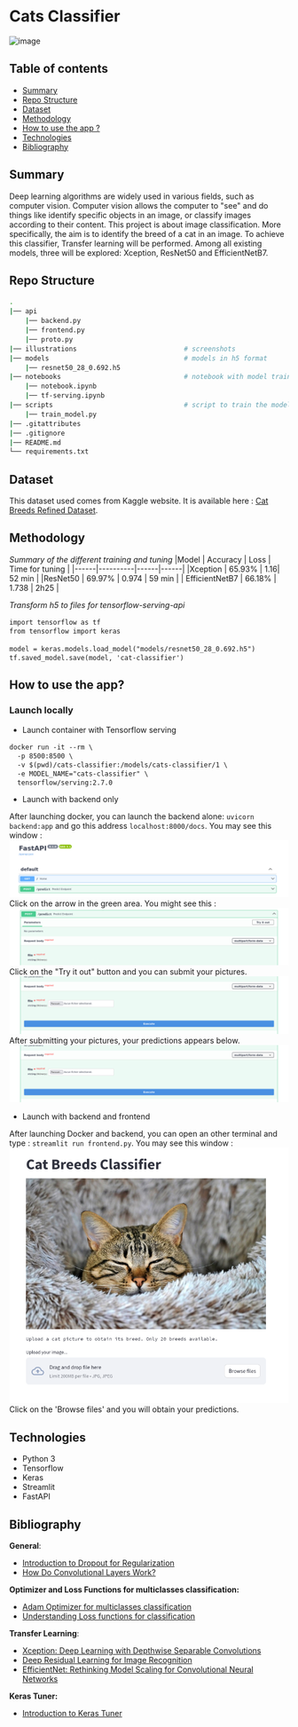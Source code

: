 # Cats Classifier

![image](illustrations/cat_banner_readme.avif)

## Table of contents

- [Summary](#summary)
- [Repo Structure](#repo-structure)
- [Dataset](#dataset)
- [Methodology](#methodology)
- [How to use the app ?](#how-to-use-the-app)
- [Technologies](#technologies)
- [Bibliography](#bibliography)

## Summary

Deep learning algorithms are widely used in various fields, such as computer vision. Computer vision allows the computer to "see" and do things like identify specific objects in an image, or classify images according to their content.
This project is about image classification. More specifically, the aim is to identify the breed of a cat in an image. To achieve this classifier, Transfer learning will be performed. Among all existing models, three will be explored: Xception, ResNet50 and EfficientNetB7.

## Repo Structure

```bash
.
|── api
    |── backend.py
    |── frontend.py
    |── proto.py
|── illustrations                           # screenshots
|── models                                  # models in h5 format
    |── resnet50_28_0.692.h5
|── notebooks                               # notebook with model training
    |── notebook.ipynb
    |── tf-serving.ipynb
|── scripts                                 # script to train the model
    |── train_model.py
|── .gitattributes
|── .gitignore
|── README.md
└── requirements.txt
```

## Dataset

This dataset used comes from Kaggle website. It is available here : [Cat Breeds Refined Dataset](https://www.kaggle.com/datasets/doctrinek/catbreedsrefined-7k).

## Methodology



*Summary of the different training and tuning*
|Model | Accuracy | Loss | Time for tuning |
|------|----------|------|------|
|Xception | 65.93% | 1.16| 52 min |
|ResNet50 | 69.97% | 0.974 | 59 min |
| EfficientNetB7 | 66.18% | 1.738 | 2h25 |


*Transform h5 to files for tensorflow-serving-api*
```
import tensorflow as tf
from tensorflow import keras

model = keras.models.load_model("models/resnet50_28_0.692.h5")
tf.saved_model.save(model, 'cat-classifier')

```

## How to use the app?

### Launch locally

- Launch container with Tensorflow serving
```
docker run -it --rm \
  -p 8500:8500 \
  -v $(pwd)/cats-classifier:/models/cats-classifier/1 \
  -e MODEL_NAME="cats-classifier" \
  tensorflow/serving:2.7.0
```
- Launch with backend only

After launching docker, you can launch the backend alone: `uvicorn backend:app` and go this address `localhost:8000/docs`. You may see this window :
![Alt text](/illustrations/fastapi-1.png)
Click on the arrow in the green area. You might see this :
![Alt text](/illustrations/fastapi-2.png)
Click on the "Try it out" button and you can submit your pictures.
![Alt text](/illustrations/fastapi-3.png)
After submitting your pictures, your predictions appears below.
![Alt text](/illustrations/fastapi-3.png)

- Launch with backend and frontend

After launching Docker and backend, you can open an other terminal and type : `streamlit run frontend.py`. You may see this window :
![Alt text](/illustrations/front_streamlit.png)
Click on the 'Browse files' and you will obtain your predictions.

## Technologies

- Python 3
- Tensorflow
- Keras
- Streamlit
- FastAPI


## Bibliography

**General**:
- [Introduction to Dropout for Regularization](https://machinelearningmastery.com/dropout-for-regularizing-deep-neural-networks/)
- [How Do Convolutional Layers Work?](https://machinelearningmastery.com/convolutional-layers-for-deep-learning-neural-networks/)

**Optimizer and Loss Functions for multiclasses classification:**

- [Adam Optimizer for multiclasses classification](https://towardsdatascience.com/multiclass-classification-neural-network-using-adam-optimizer-fb9a4d2f73f4)
- [Understanding Loss functions for classification](https://medium.com/mlearning-ai/understanding-loss-functions-for-classification-81c19ee72c2a)

**Transfer Learning**:
- [Xception: Deep Learning with Depthwise Separable Convolutions](https://arxiv.org/abs/1610.02357)
- [Deep Residual Learning for Image Recognition](https://arxiv.org/abs/1512.03385)
- [EfficientNet: Rethinking Model Scaling for Convolutional Neural Networks](https://arxiv.org/abs/1905.11946)

**Keras Tuner:**
- [Introduction to Keras Tuner](https://www.tensorflow.org/tutorials/keras/keras_tuner?hl=en)
